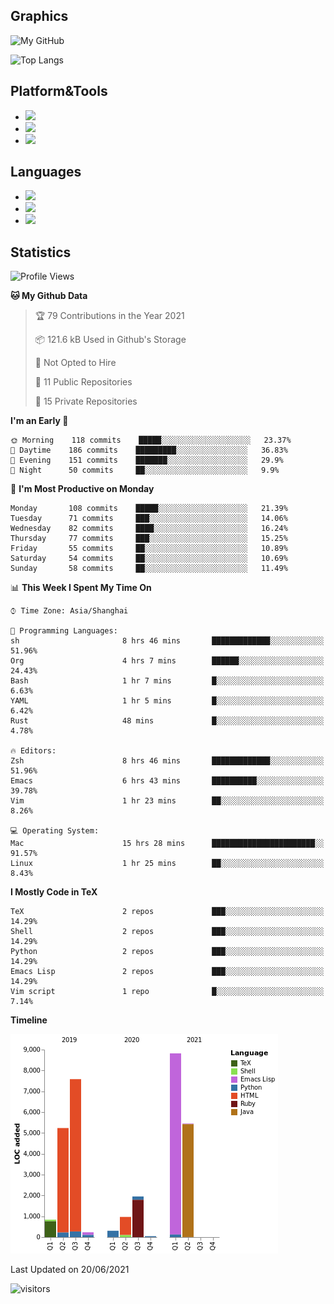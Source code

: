 ## Graphics

![My GitHub](https://github-readme-stats.vercel.app/api?username=SteamedFish&count_private=true&show_icons=true&theme=buefy&include_all_commits=false)

![Top Langs](https://github-readme-stats.vercel.app/api/top-langs/?username=SteamedFish&theme=buefy&hide=ruby&count_private=true&show_icons=true&layout=compact)

## Platform&Tools

* [![](https://img.shields.io/badge/ArchLinux--purple?style=flat-square&logo=ArchLinux)](https://www.archlinux.org/)
* [![](https://img.shields.io/badge/Gentoo-testing-purple?style=flat-square&logo=Gentoo)](https://www.gentoo.org/)
* [![](https://img.shields.io/badge/Doom%20Emacs-28-blue?style=flat-square&logo=Gnu%20emacs&logoColor=white)](https://www.gnu.org/software/emacs/)

## Languages

* [![](https://img.shields.io/badge/-Python-3776AB?style=flat-square&logo=python&logoColor=white)](https://www.python.org/)
* [![](https://img.shields.io/badge/-Bash-00ADD8?style=flat-square&logo=Gnu-bash&logoColor=white)](https://www.gnu.org/software/bash/)
* [![](https://img.shields.io/badge/-Go-00ADD8?style=flat-square&logo=go&logoColor=white)](https://golang.org/)

## Statistics

<!--START_SECTION:waka-->
![Profile Views](http://img.shields.io/badge/Profile%20Views-43-blue)

**🐱 My Github Data** 

> 🏆 79 Contributions in the Year 2021
 > 
> 📦 121.6 kB Used in Github's Storage 
 > 
> 🚫 Not Opted to Hire
 > 
> 📜 11 Public Repositories 
 > 
> 🔑 15 Private Repositories  
 > 
**I'm an Early 🐤** 

```text
🌞 Morning    118 commits    █████░░░░░░░░░░░░░░░░░░░░   23.37% 
🌆 Daytime    186 commits    █████████░░░░░░░░░░░░░░░░   36.83% 
🌃 Evening    151 commits    ███████░░░░░░░░░░░░░░░░░░   29.9% 
🌙 Night      50 commits     ██░░░░░░░░░░░░░░░░░░░░░░░   9.9%

```
📅 **I'm Most Productive on Monday** 

```text
Monday       108 commits    █████░░░░░░░░░░░░░░░░░░░░   21.39% 
Tuesday      71 commits     ███░░░░░░░░░░░░░░░░░░░░░░   14.06% 
Wednesday    82 commits     ████░░░░░░░░░░░░░░░░░░░░░   16.24% 
Thursday     77 commits     ███░░░░░░░░░░░░░░░░░░░░░░   15.25% 
Friday       55 commits     ██░░░░░░░░░░░░░░░░░░░░░░░   10.89% 
Saturday     54 commits     ██░░░░░░░░░░░░░░░░░░░░░░░   10.69% 
Sunday       58 commits     ██░░░░░░░░░░░░░░░░░░░░░░░   11.49%

```


📊 **This Week I Spent My Time On** 

```text
⌚︎ Time Zone: Asia/Shanghai

💬 Programming Languages: 
sh                       8 hrs 46 mins       █████████████░░░░░░░░░░░░   51.96% 
Org                      4 hrs 7 mins        ██████░░░░░░░░░░░░░░░░░░░   24.43% 
Bash                     1 hr 7 mins         █░░░░░░░░░░░░░░░░░░░░░░░░   6.63% 
YAML                     1 hr 5 mins         █░░░░░░░░░░░░░░░░░░░░░░░░   6.42% 
Rust                     48 mins             █░░░░░░░░░░░░░░░░░░░░░░░░   4.78%

🔥 Editors: 
Zsh                      8 hrs 46 mins       █████████████░░░░░░░░░░░░   51.96% 
Emacs                    6 hrs 43 mins       ██████████░░░░░░░░░░░░░░░   39.78% 
Vim                      1 hr 23 mins        ██░░░░░░░░░░░░░░░░░░░░░░░   8.26%

💻 Operating System: 
Mac                      15 hrs 28 mins      ███████████████████████░░   91.57% 
Linux                    1 hr 25 mins        ██░░░░░░░░░░░░░░░░░░░░░░░   8.43%

```

**I Mostly Code in TeX** 

```text
TeX                      2 repos             ███░░░░░░░░░░░░░░░░░░░░░░   14.29% 
Shell                    2 repos             ███░░░░░░░░░░░░░░░░░░░░░░   14.29% 
Python                   2 repos             ███░░░░░░░░░░░░░░░░░░░░░░   14.29% 
Emacs Lisp               2 repos             ███░░░░░░░░░░░░░░░░░░░░░░   14.29% 
Vim script               1 repo              █░░░░░░░░░░░░░░░░░░░░░░░░   7.14%

```


**Timeline**

![Chart not found](https://raw.githubusercontent.com/SteamedFish/SteamedFish/master/charts/bar_graph.png) 


 Last Updated on 20/06/2021
<!--END_SECTION:waka-->

![visitors](https://visitor-badge.laobi.icu/badge?page_id=SteamedFish.SteamedFish)
